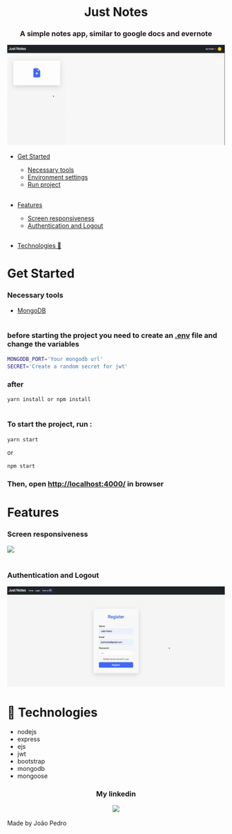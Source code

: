 <h1 align='center'>Just Notes</h1>

<h3 align='center'>A simple notes app, similar to google docs and evernote</h3>

<img a src='./src/public/img/justnotes.gif'>

<p>

- <a href='#get-started'>Get Started</a>

  - <a href='#tools'>Necessary tools</a>
  - <a href='#env'>Environment settings</a>
  - <a href='#run'>Run project</a>

##

- <a href='#features'>Features</a>

  - <a href='#screen'>Screen responsiveness</a>
  - <a href='#auth'>Authentication and Logout</a>

##

- <a href='#technologies'>Technologies 🚀</a>

</p>

<a id='get-started'></a>

#

# Get Started

<a id="tools"></a>

### Necessary tools

- <a href='https://www.mongodb.com/home'>MongoDB</a>

<a id="env"></a>

#

### before starting the project you need to create an <a href='https://www.npmjs.com/package/dotenv'>.env</a> file and change the variables

```sh
MONGODB_PORT='Your mongodb url'
SECRET='Create a random secret for jwt'
```

### after

```sh
yarn install or npm install
```

<a id="run"></a>

#

### To start the project, run :

```sh
yarn start
```

<p>or</p>

```sh
npm start
```

### Then, open <a href='http://localhost:4000/'>http://localhost:4000/</a> in browser

<a id="features"></a>

#

<a id="screen"></a>

# Features

### Screen responsiveness

<img src='./src/public/img/responsiveness.gif'>

<a id="auth"></a>

#

### Authentication and Logout

<img src='./src/public/img/auth.gif'>

<a id="technologies"></a>

#

# 🚀 Technologies

<ul>
    <li>nodejs</li>
    <li>express</li>
    <li>ejs</li>
    <li>jwt</li>
    <li>bootstrap</li>
    <li>mongodb</li>
    <li>mongoose</li>
</ul>

<div align='center'>
  <h3>My linkedin</h3>
  <a href="https://www.linkedin.com/in/joao-pedro-mello/" target='_blank'><img src='https://img.shields.io/badge/LinkedIn-0077B5?style=for-the-badge&logo=linkedin&logoColor=white'/></a>
</div>

Made by João Pedro
